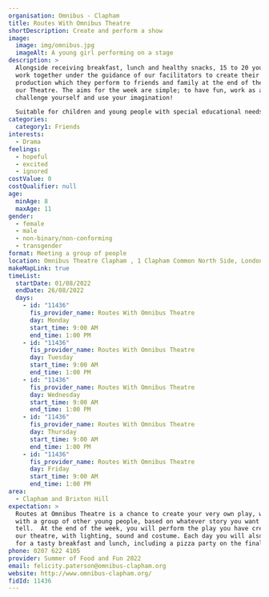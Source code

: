 ```yaml
---
organisation: Omnibus - Clapham
title: Routes With Omnibus Theatre
shortDescription: Create and perform a show
image:
  image: img/omnibus.jpg
  imageAlt: A young girl performing on a stage
description: >
  Alongside receiving breakfast, lunch and healthy snacks, 15 to 20 young people
  work together under the guidance of our facilitators to create their own
  production which they perform to friends and family at the end of the week in
  our Theatre. The aims for the week are simple; to have fun, work as a team,
  challenge yourself and use your imagination!

  Suitable for children and young people with special educational needs and disabilities.
categories:
  category1: Friends
interests:
  - Drama
feelings:
  - hopeful
  - excited
  - ignored
costValue: 0
costQualifier: null
age:
  minAge: 8
  maxAge: 11
gender:
  - female
  - male
  - non-binary/non-conforming
  - transgender
format: Meeting a group of people
location: Omnibus Theatre Clapham , 1 Clapham Common North Side, London, SW4 0QW
makeMapLink: true
timeList:
  startDate: 01/08/2022
  endDate: 26/08/2022
  days:
    - id: "11436"
      fis_provider_name: Routes With Omnibus Theatre
      day: Monday
      start_time: 9:00 AM
      end_time: 1:00 PM
    - id: "11436"
      fis_provider_name: Routes With Omnibus Theatre
      day: Tuesday
      start_time: 9:00 AM
      end_time: 1:00 PM
    - id: "11436"
      fis_provider_name: Routes With Omnibus Theatre
      day: Wednesday
      start_time: 9:00 AM
      end_time: 1:00 PM
    - id: "11436"
      fis_provider_name: Routes With Omnibus Theatre
      day: Thursday
      start_time: 9:00 AM
      end_time: 1:00 PM
    - id: "11436"
      fis_provider_name: Routes With Omnibus Theatre
      day: Friday
      start_time: 9:00 AM
      end_time: 1:00 PM
area:
  - Clapham and Brixton Hill
expectation: >
  Routes at Omnibus Theatre is a chance to create your very own play, working
  with a group of other young people, based on whatever story you want to
  tell.  At the end of the week, you will perform the play you have created in
  our theatre, with lighting, sound and costume. Each day you will also join us
  for a tasty breakfast and lunch, including a pizza party on the final day!
phone: 0207 622 4105
provider: Summer of Food and Fun 2022
email: felicity.paterson@omnibus-clapham.org
website: http://www.omnibus-clapham.org/
fidId: 11436
---
```


